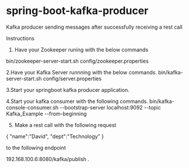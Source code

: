 # spring-boot-kafka-producer
Kafka producer sending messages after successfully receiving a rest call

Instructions

1. Have your Zookeeper runing with the below commands

bin/zookeeper-server-start.sh config/zookeeper.properties

2.Have your Kafka Server runnning  with the below commands.
bin/kafka-server-start.sh config/server.properties

3.Start your springboot kafka producer application.

4.Start your kafka consumer with the following commands.
bin/kafka-console-consumer.sh --bootstrap-server localhost:9092 --topic Kafka_Example --from-beginning

5. Make a rest call with the following request

{
    "name":"David",
    "dept":"Technology"
}

to the following endpoint

192.168.100.6:8080/kafka/publish   .

